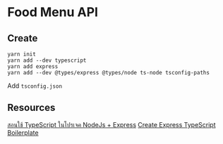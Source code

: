 # Food Menu API

## Create

```
yarn init
yarn add --dev typescript
yarn add express
yarn add --dev @types/express @types/node ts-node tsconfig-paths
```
Add `tsconfig.json`

## Resources
[สอนใช้ TypeScript ในโปรเจค NodeJs + Express](https://www.centrilliontech.co.th/blog/3573/typescript-nodejs-express/)
[Create Express TypeScript Boilerplate](https://dev.to/maithanhdanh/create-express-typescript-boilerplate-3gf)
